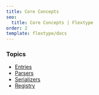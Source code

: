 ```yaml
---
title: Core Concepts
seo:
  title: Core Concepts | Flextype
order: 2
template: flextype/docs 
---
```


### Topics

* [Entries]([url]/flextype/flextype/documentation/core/entries)
* [Parsers]([url]/flextype/flextype/documentation/core/parsers)
* [Serializers]([url]/flextype/flextype/documentation/core/serializers)
* [Registry]([url]/flextype/flextype/documentation/core/registry)
